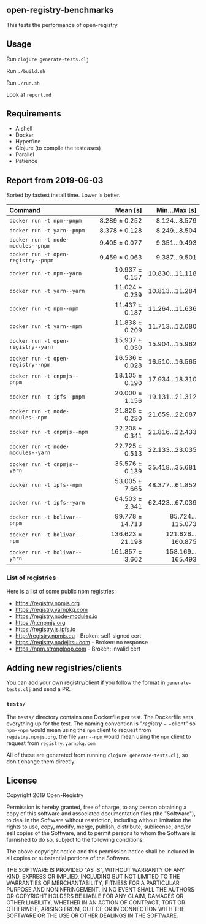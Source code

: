 ## open-registry-benchmarks

This tests the performance of open-registry

## Usage

Run `clojure generate-tests.clj`

Run `./build.sh`

Run `./run.sh`

Look at `report.md`

## Requirements

- A shell
- Docker
- Hyperfine
- Clojure (to compile the testcases)
- Parallel
- Patience

<!-- REPORT -->
## Report from 2019-06-03

Sorted by fastest install time. Lower is better.


| Command | Mean [s] | Min…Max [s] |
|:---|---:|---:|
| `docker run -t npm--pnpm` | 8.289 ± 0.252 | 8.124…8.579 |
| `docker run -t yarn--pnpm` | 8.378 ± 0.128 | 8.249…8.504 |
| `docker run -t node-modules--pnpm` | 9.405 ± 0.077 | 9.351…9.493 |
| `docker run -t open-registry--pnpm` | 9.459 ± 0.063 | 9.387…9.501 |
| `docker run -t npm--yarn` | 10.937 ± 0.157 | 10.830…11.118 |
| `docker run -t yarn--yarn` | 11.024 ± 0.239 | 10.813…11.284 |
| `docker run -t npm--npm` | 11.437 ± 0.187 | 11.264…11.636 |
| `docker run -t yarn--npm` | 11.838 ± 0.209 | 11.713…12.080 |
| `docker run -t open-registry--yarn` | 15.937 ± 0.030 | 15.904…15.962 |
| `docker run -t open-registry--npm` | 16.536 ± 0.028 | 16.510…16.565 |
| `docker run -t cnpmjs--pnpm` | 18.105 ± 0.190 | 17.934…18.310 |
| `docker run -t ipfs--pnpm` | 20.000 ± 1.156 | 19.131…21.312 |
| `docker run -t node-modules--npm` | 21.825 ± 0.230 | 21.659…22.087 |
| `docker run -t cnpmjs--npm` | 22.208 ± 0.341 | 21.816…22.433 |
| `docker run -t node-modules--yarn` | 22.725 ± 0.513 | 22.133…23.035 |
| `docker run -t cnpmjs--yarn` | 35.576 ± 0.139 | 35.418…35.681 |
| `docker run -t ipfs--npm` | 53.005 ± 7.665 | 48.377…61.852 |
| `docker run -t ipfs--yarn` | 64.503 ± 2.341 | 62.423…67.039 |
| `docker run -t bolivar--pnpm` | 99.778 ± 14.713 | 85.724…115.073 |
| `docker run -t bolivar--npm` | 136.623 ± 21.198 | 121.626…160.875 |
| `docker run -t bolivar--yarn` | 161.857 ± 3.662 | 158.169…165.493 |
<!-- REPORT_END -->

### List of registries

Here is a list of some public npm registries:

- https://registry.npmjs.org
- https://registry.yarnpkg.com
- https://registry.node-modules.io
- https://r.cnpmjs.org
- https://registry.js.ipfs.io
- http://registry.npmjs.eu - Broken: self-signed cert
- https://registry.nodejitsu.com - Broken: no response
- https://npm.strongloop.com - Broken: invalid cert

## Adding new registries/clients

You can add your own registry/client if you follow the format in
`generate-tests.clj` and send a PR.

### `tests/`

The `tests/` directory contains one Dockerfile per test. The Dockerfile
sets everything up for the test. The naming convention is "$registry--$client"
so `npm--npm` would mean using the `npm` client to request from `registry.npmjs.org`,
the file `yarn--npm` would mean using the `npm` client to request from `registry.yarnpkg.com`

All of these are generated from running `clojure generate-tests.clj`, so don't
change them directly.

## License

Copyright 2019 Open-Registry

Permission is hereby granted, free of charge, to any person obtaining a copy of this software and associated documentation files (the "Software"), to deal in the Software without restriction, including without limitation the rights to use, copy, modify, merge, publish, distribute, sublicense, and/or sell copies of the Software, and to permit persons to whom the Software is furnished to do so, subject to the following conditions:

The above copyright notice and this permission notice shall be included in all copies or substantial portions of the Software.

THE SOFTWARE IS PROVIDED "AS IS", WITHOUT WARRANTY OF ANY KIND, EXPRESS OR IMPLIED, INCLUDING BUT NOT LIMITED TO THE WARRANTIES OF MERCHANTABILITY, FITNESS FOR A PARTICULAR PURPOSE AND NONINFRINGEMENT. IN NO EVENT SHALL THE AUTHORS OR COPYRIGHT HOLDERS BE LIABLE FOR ANY CLAIM, DAMAGES OR OTHER LIABILITY, WHETHER IN AN ACTION OF CONTRACT, TORT OR OTHERWISE, ARISING FROM, OUT OF OR IN CONNECTION WITH THE SOFTWARE OR THE USE OR OTHER DEALINGS IN THE SOFTWARE.

